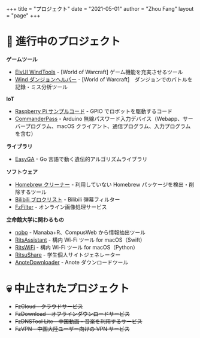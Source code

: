 +++
title = "プロジェクト"
date = "2021-05-01"
author = "Zhou Fang"
layout = "page"
+++

# 🚀 進行中のプロジェクト

**ゲームツール**
* [ElvUI WindTools](https://bbs.ngacn.cc/read.php?tid=12142815) - [World of Warcraft] ゲーム機能を充実させるツール
* [Wind ダンジョンヘルパー](https://www.curseforge.com/wow/addons/wind-dungeon-helper) - [World of Warcraft]　ダンジョンでのバトルを記録・ミス分析ツール

**IoT**
* [Raspberry Pi サンプルコード](https://github.com/fang2hou/raspberry-pi-examples) - GPIO でロボットを駆動するコード
* [CommanderPass](https://github.com/fang2hou/CommanderPass) - Arduino 無線パスワード入力デバイス（Webapp、サーバープログラム、macOS クライアント、通信プログラム、入力プログラムを含む）

**ライブラリ**
* [EasyGA](https://github.com/fang2hou/EasyGA) - Go 言語で動く遺伝的アルゴリズムライブラリ

**ソフトウェア**
* [Homebrew クリーナー](https://github.com/fang2hou/Homebrew-Cleaner) - 利用していない Homebrew パッケージを検出・削除するツール
* [Bilibili ブロクリスト](https://github.com/fang2hou/Bilibili-block-list) - Bilibili 弾幕フィルター
* [FzFilter](fzfilter/) - オンライン画像処理サービス

**立命館大学に関わるもの**
* [nobo](https://github.com/fang2hou/nobo) - Manaba+R、CompusWeb から情報抽出ツール
* [RitsAssistant](https://github.com/fang2hou/RitsAssistant) - 構内 Wi-Fi ツール for macOS（Swift）
* [RitsWiFi](https://github.com/fang2hou/RitsWifi) - 構内 Wi-Fi ツール for macOS（Python）
* [RitsuShare](https://github.com/fang2hou/RitsuShare) - 学生個人サイトジェネレーター
* [AnoteDownloader](https://github.com/fang2hou/AnoteDownloader) - Anote ダウンロードツール

# 💀 中止されたプロジェクト
* ~~FzCloud - クラウドサービス~~
* ~~FzDownload - オフラインダウンロードサービス~~
* ~~FzDNSTool Lite - 中国動画・音楽を利用するサービス~~
* ~~FzVPN - 中国大陸ユーザー向けの VPN サービス~~